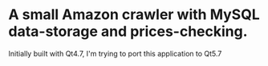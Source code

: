 # A small Amazon crawler with MySQL data-storage and prices-checking.

Initially built with Qt4.7, I'm trying to port this application to Qt5.7
